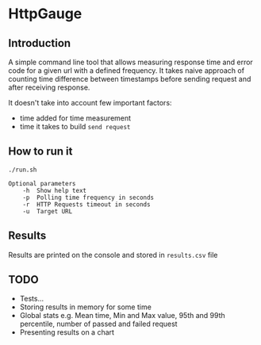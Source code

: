 # HttpGauge
## Introduction
A simple command line tool that allows measuring response time and error code for a given url with a defined frequency.
It takes naive approach of counting time difference between timestamps before sending request and after receiving response.

It doesn't take into account few important factors:
* time added for time measurement
* time it takes to build `send request`
## How to run it

`./run.sh`

```
Optional parameters
    -h  Show help text
    -p  Polling time frequency in seconds
    -r  HTTP Requests timeout in seconds
    -u  Target URL
```

## Results

Results are printed on the console and stored in `results.csv` file

## TODO
* Tests...
* Storing results in memory for some time
* Global stats e.g. Mean time, Min and Max value, 95th and 99th percentile, number of passed and failed request
* Presenting results on a chart
